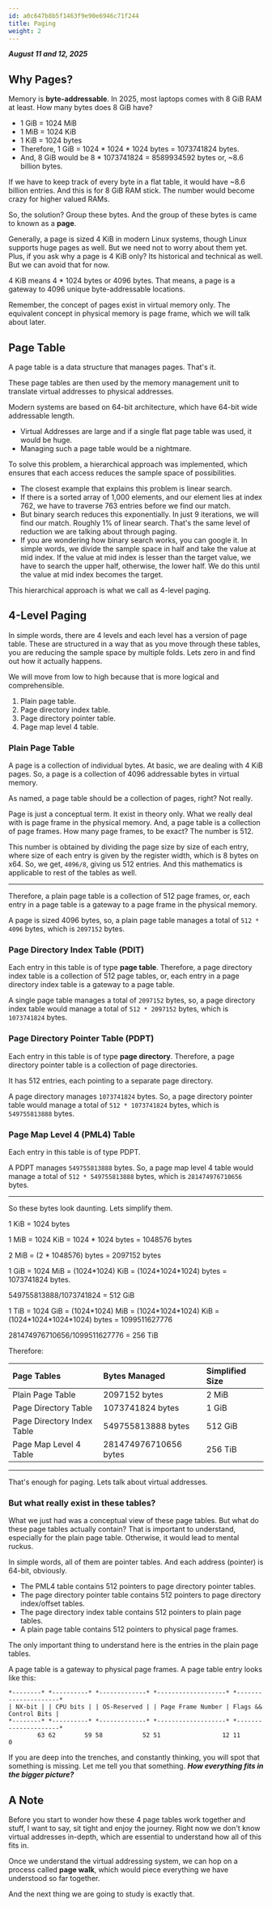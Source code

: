 ```yaml
---
id: a0c647b8b5f1463f9e90e6946c71f244
title: Paging
weight: 2
---
```


_**August 11 and 12, 2025**_

## Why Pages?

Memory is **byte-addressable**. In 2025, most laptops comes with 8 GiB RAM at least. How many bytes does 8 GiB have?

* 1 GiB = 1024 MiB
* 1 MiB = 1024 KiB
* 1 KiB = 1024 bytes
* Therefore, 1 GiB = 1024 \* 1024 \* 1024 bytes = 1073741824 bytes.
* And, 8 GiB would be 8 \* 1073741824 = 8589934592 bytes or, \~8.6 billion bytes.

If we have to keep track of every byte in a flat table, it would have \~8.6 billion entries. And this is for 8 GiB RAM stick. The number would become crazy for higher valued RAMs.

So, the solution? Group these bytes. And the group of these bytes is came to known as a **page**.

Generally, a page is sized 4 KiB in modern Linux systems, though Linux supports huge pages as well. But we need not to worry about them yet. Plus, if you ask why a page is 4 KiB only? Its historical and technical as well. But we can avoid that for now.

4 KiB means 4 \* 1024 bytes or 4096 bytes. That means, a page is a gateway to 4096 unique byte-addressable locations.

Remember, the concept of pages exist in virtual memory only. The equivalent concept in physical memory is page frame, which we will talk about later.

## Page Table

A page table is a data structure that manages pages. That's it.

These page tables are then used by the memory management unit to translate virtual addresses to physical addresses.

Modern systems are based on 64-bit architecture, which have 64-bit wide addressable length.

* Virtual Addresses are large and if a single flat page table was used, it would be huge.
* Managing such a page table would be a nightmare.

To solve this problem, a hierarchical approach was implemented, which ensures that each access reduces the sample space of possibilities.

* The closest example that explains this problem is linear search.
* If there is a sorted array of 1,000 elements, and our element lies at index 762, we have to traverse 763 entries before we find our match.
* But binary search reduces this exponentially. In just 9 iterations, we will find our match. Roughly 1% of linear search. That's the same level of reduction we are talking about through paging.
* If you are wondering how binary search works, you can google it. In simple words, we divide the sample space in half and take the value at mid index. If the value at mid index is lesser than the target value, we have to search the upper half, otherwise, the lower half. We do this until the value at mid index becomes the target.

This hierarchical approach is what we call as 4-level paging.

## 4-Level Paging

In simple words, there are 4 levels and each level has a version of page table. These are structured in a way that as you move through these tables, you are reducing the sample space by multiple folds. Lets zero in and find out how it actually happens.

We will move from low to high because that is more logical and comprehensible.

1. Plain page table.
2. Page directory index table.
3. Page directory pointer table.
4. Page map level 4 table.

### Plain Page Table

A page is a collection of individual bytes. At basic, we are dealing with 4 KiB pages. So, a page is a collection of 4096 addressable bytes in virtual memory.

As named, a page table should be a collection of pages, right? Not really.

Page is just a conceptual term. It exist in theory only. What we really deal with is page frame in the physical memory. And, a page table is a collection of page frames. How many page frames, to be exact? The number is 512.

This number is obtained by dividing the page size by size of each entry, where size of each entry is given by the register width, which is 8 bytes on x64. So, we get, `4096/8`, giving us 512 entries. And this mathematics is applicable to rest of the tables as well.

***

Therefore, a plain page table is a collection of 512 page frames, or, each entry in a page table is a gateway to a page frame in the physical memory.

A page is sized 4096 bytes, so, a plain page table manages a total of `512 * 4096` bytes, which is `2097152` bytes.

### Page Directory Index Table (PDIT)

Each entry in this table is of type **page table**. Therefore, a page directory index table is a collection of 512 page tables, or, each entry in a page directory index table is a gateway to a page table.

A single page table manages a total of `2097152` bytes, so, a page directory index table would manage a total of `512 * 2097152` bytes, which is `1073741824` bytes.

### Page Directory Pointer Table (PDPT)

Each entry in this table is of type **page directory**. Therefore, a page directory pointer table is a collection of page directories.

It has 512 entries, each pointing to a separate page directory.

A page directory manages `1073741824` bytes. So, a page directory pointer table would manage a total of `512 * 1073741824` bytes, which is `549755813888` bytes.

### Page Map Level 4 (PML4) Table

Each entry in this table is of type PDPT.

A PDPT manages `549755813888` bytes. So, a page map level 4 table would manage a total of `512 * 549755813888` bytes, which is `281474976710656` bytes.

***

So these bytes look daunting. Lets simplify them.

1 KiB = 1024 bytes

1 MiB = 1024 KiB = 1024 \* 1024 bytes = 1048576 bytes

2 MiB = (2 \* 1048576) bytes = 2097152 bytes

1 GiB = 1024 MiB = (1024\*1024) KiB = (1024\*1024\*1024) bytes = 1073741824 bytes.

549755813888/1073741824 = 512 GiB

1 TiB = 1024 GiB = (1024\*1024) MiB = (1024\*1024\*1024) KiB = (1024\*1024\*1024\*1024) bytes = 1099511627776

281474976710656/1099511627776 = 256 TiB

Therefore:

| Page Tables                | Bytes Managed         | Simplified Size |
| :--- | :--- | :--- |
| Plain Page Table           | 2097152 bytes         | 2 MiB           |
| Page Directory Table       | 1073741824 bytes      | 1 GiB           |
| Page Directory Index Table | 549755813888 bytes    | 512 GiB         |
| Page Map Level 4 Table     | 281474976710656 bytes | 256 TiB         |

***

That's enough for paging. Lets talk about virtual addresses.

### But what really exist in these tables?

What we just had was a conceptual view of these page tables. But what do these page tables actually contain? That is important to understand, especially for the plain page table. Otherwise, it would lead to mental ruckus.

In simple words, all of them are pointer tables. And each address (pointer) is 64-bit, obviously.

* The PML4 table contains 512 pointers to page directory pointer tables.
* The page directory pointer table contains 512 pointers to page directory index/offset tables.
* The page directory index table contains 512 pointers to plain page tables.
* A plain page table contains 512 pointers to physical page frames.

The only important thing to understand here is the entries in the plain page tables.

A page table is a gateway to physical page frames. A page table entry looks like this:

```
*--------* *----------* *-------------* *-------------------* *---------------------*
| NX-bit | | CPU bits | | OS-Reserved | | Page Frame Number | Flags && Control Bits |
*--------* *----------* *-------------* *-------------------* *---------------------*
        63 62        59 58           52 51                 12 11                    0
```

If you are deep into the trenches, and constantly thinking, you will spot that something is missing. Let me tell you that something. _**How everything fits in the bigger picture?**_

## A Note

Before you start to wonder how these 4 page tables work together and stuff, I want to say, sit tight and enjoy the journey. Right now we don't know virtual addresses in-depth, which are essential to understand how all of this fits in.

Once we understand the virtual addressing system, we can hop on a process called **page walk**, which would piece everything we have understood so far together.

And the next thing we are going to study is exactly that.